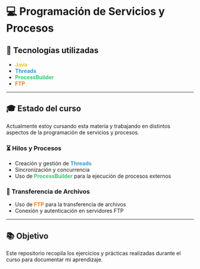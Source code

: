 # 💻 Programación de Servicios y Procesos

## 🔧 Tecnologías utilizadas

- <span style="color:#f1c40f; font-weight:bold;">Java</span>
- <span style="color:#3498db; font-weight:bold;">Threads</span>
- <span style="color:#2ecc71; font-weight:bold;">ProcessBuilder</span>
- <span style="color:#e67e22; font-weight:bold;">FTP</span>

---

## 🎓 Estado del curso

Actualmente estoy cursando esta materia y trabajando en distintos aspectos de la programación de servicios y procesos.

### ⏳ Hilos y Procesos
- Creación y gestión de <span style="color:#3498db; font-weight:bold;">Threads</span>
- Sincronización y concurrencia
- Uso de <span style="color:#2ecc71; font-weight:bold;">ProcessBuilder</span> para la ejecución de procesos externos

### 💾 Transferencia de Archivos
- Uso de <span style="color:#e67e22; font-weight:bold;">FTP</span> para la transferencia de archivos
- Conexión y autenticación en servidores FTP

---

## 📚 Objetivo
Este repositorio recopila los ejercicios y prácticas realizadas durante el curso para documentar mi aprendizaje.

